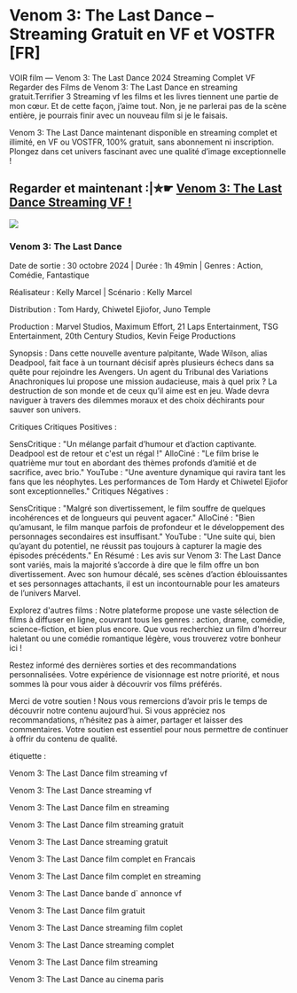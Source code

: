 # Venom 3: The Last Dance – Streaming Gratuit en VF et VOSTFR [FR]

VOIR film — Venom 3: The Last Dance 2024 Streaming Complet VF Regarder des Films de Venom 3: The Last Dance en streaming gratuit.Terrifier 3 Streaming vf les films et les livres tiennent une partie de mon cœur. Et de cette façon, j’aime tout. Non, je ne parlerai pas de la scène entière, je pourrais finir avec un nouveau film si je le faisais.

Venom 3: The Last Dance maintenant disponible en streaming complet et illimité, en VF ou VOSTFR, 100% gratuit, sans abonnement ni inscription. Plongez dans cet univers fascinant avec une qualité d’image exceptionnelle !

## Regarder et maintenant :|✮☛ [Venom 3: The Last Dance Streaming VF !](https://tinyurl.com/3c25z3tm)

<a href='https://tinyurl.com/3c25z3tm' title='JOUER MAINTENANT'><img src='https://i.imgur.com/jhNGoEt.gif' /></a>

### Venom 3: The Last Dance

Date de sortie : 30 octobre 2024 | Durée : 1h 49min | Genres : Action, Comédie, Fantastique

Réalisateur : Kelly Marcel | Scénario : Kelly Marcel

Distribution : Tom Hardy, Chiwetel Ejiofor, Juno Temple

Production : Marvel Studios, Maximum Effort, 21 Laps Entertainment, TSG Entertainment, 20th Century Studios, Kevin Feige Productions

Synopsis :
Dans cette nouvelle aventure palpitante, Wade Wilson, alias Deadpool, fait face à un tournant décisif après plusieurs échecs dans sa quête pour rejoindre les Avengers. Un agent du Tribunal des Variations Anachroniques lui propose une mission audacieuse, mais à quel prix ? La destruction de son monde et de ceux qu’il aime est en jeu. Wade devra naviguer à travers des dilemmes moraux et des choix déchirants pour sauver son univers.

Critiques
Critiques Positives :

SensCritique : "Un mélange parfait d’humour et d’action captivante. Deadpool est de retour et c'est un régal !"
AlloCiné : "Le film brise le quatrième mur tout en abordant des thèmes profonds d’amitié et de sacrifice, avec brio."
YouTube : "Une aventure dynamique qui ravira tant les fans que les néophytes. Les performances de Tom Hardy et Chiwetel Ejiofor sont exceptionnelles."
Critiques Négatives :

SensCritique : "Malgré son divertissement, le film souffre de quelques incohérences et de longueurs qui peuvent agacer."
AlloCiné : "Bien qu’amusant, le film manque parfois de profondeur et le développement des personnages secondaires est insuffisant."
YouTube : "Une suite qui, bien qu’ayant du potentiel, ne réussit pas toujours à capturer la magie des épisodes précédents."
En Résumé :
Les avis sur Venom 3: The Last Dance sont variés, mais la majorité s’accorde à dire que le film offre un bon divertissement. Avec son humour décalé, ses scènes d’action éblouissantes et ses personnages attachants, il est un incontournable pour les amateurs de l’univers Marvel.

Explorez d'autres films :
Notre plateforme propose une vaste sélection de films à diffuser en ligne, couvrant tous les genres : action, drame, comédie, science-fiction, et bien plus encore. Que vous recherchiez un film d'horreur haletant ou une comédie romantique légère, vous trouverez votre bonheur ici !

Restez informé des dernières sorties et des recommandations personnalisées. Votre expérience de visionnage est notre priorité, et nous sommes là pour vous aider à découvrir vos films préférés.

Merci de votre soutien !
Nous vous remercions d’avoir pris le temps de découvrir notre contenu aujourd’hui. Si vous appréciez nos recommandations, n’hésitez pas à aimer, partager et laisser des commentaires. Votre soutien est essentiel pour nous permettre de continuer à offrir du contenu de qualité.

étiquette :

Venom 3: The Last Dance film streaming vf

Venom 3: The Last Dance streaming vf

Venom 3: The Last Dance film en streaming

Venom 3: The Last Dance film streaming gratuit

Venom 3: The Last Dance streaming gratuit

Venom 3: The Last Dance film complet en Francais

Venom 3: The Last Dance film complet en streaming

Venom 3: The Last Dance bande d` annonce vf

Venom 3: The Last Dance film gratuit

Venom 3: The Last Dance streaming film coplet

Venom 3: The Last Dance streaming complet

Venom 3: The Last Dance film streaming

Venom 3: The Last Dance au cinema paris
